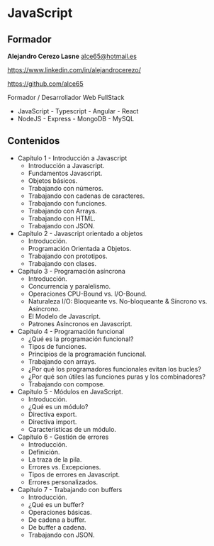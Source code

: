 # JavaScript

## Formador

**Alejandro Cerezo Lasne** <alce65@hotmail.es>

<https://www.linkedin.com/in/alejandrocerezo/>

<https://github.com/alce65>

Formador / Desarrollador Web FullStack

- JavaScript - Typescript - Angular - React
- NodeJS - Express - MongoDB - MySQL

## Contenidos

- Capítulo 1 - Introducción a Javascript
  - Introducción a Javascript.
  - Fundamentos Javascript.
  - Objetos básicos.
  - Trabajando con números.
  - Trabajando con cadenas de caracteres.
  - Trabajando con funciones.
  - Trabajando con Arrays.
  - Trabajando con HTML.
  - Trabajando con JSON.
- Capítulo 2 - Javascript orientado a objetos
  - Introducción.
  - Programación Orientada a Objetos.
  - Trabajando con prototipos.
  - Trabajando con clases.
- Capítulo 3 - Programación asíncrona
  - Introducción.
  - Concurrencia y paralelismo.
  - Operaciones CPU-Bound vs. I/O-Bound.
  - Naturaleza I/O: Bloqueante vs. No-bloqueante & Síncrono vs. Asíncrono.
  - El Modelo de Javascript.
  - Patrones Asíncronos en Javascript.
- Capítulo 4 - Programación funcional
  - ¿Qué es la programación funcional?
  - Tipos de funciones.
  - Principios de la programación funcional.
  - Trabajando con arrays.
  - ¿Por qué los programadores funcionales evitan los bucles?
  - ¿Por qué son útiles las funciones puras y los combinadores?
  - Trabajando con compose.
- Capítulo 5 - Módulos en JavaScript.
  - Introducción.
  - ¿Qué es un módulo?
  - Directiva export.
  - Directiva import.
  - Características de un módulo.
- Capítulo 6 - Gestión de errores
  - Introducción.
  - Definición.
  - La traza de la pila.
  - Errores vs. Excepciones.
  - Tipos de errores en Javascript.
  - Errores personalizados.
- Capítulo 7 - Trabajando con buffers
  - Introducción.
  - ¿Qué es un buffer?
  - Operaciones básicas.
  - De cadena a buffer.
  - De buffer a cadena.
  - Trabajando con JSON.

